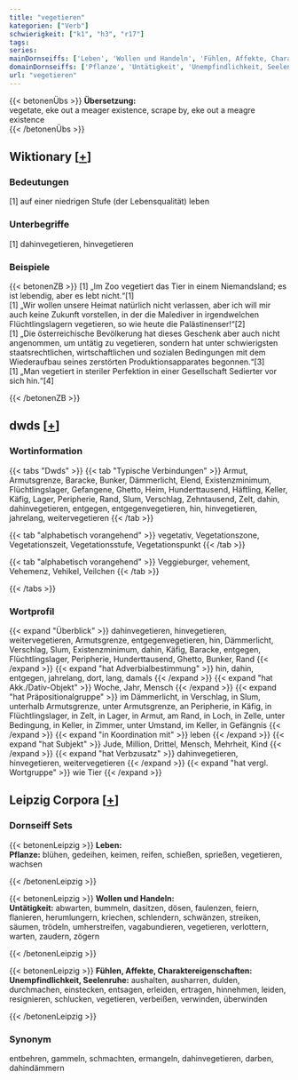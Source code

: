 ```yaml
---
title: "vegetieren"
kategorien: ["Verb"]
schwierigkeit: ["k1", "h3", "r17"]
tags:
series:
mainDornseiffs: ['Leben', 'Wollen und Handeln', 'Fühlen, Affekte, Charaktereigenschaften']
domainDornseiffs: ['Pflanze', 'Untätigkeit', 'Unempfindlichkeit, Seelenruhe']
url: "vegetieren"
---
```


{{< betonenÜbs >}}
**Übersetzung:**  
vegetate, eke out a meager  existence, scrape by, eke out a meagre  existence  
{{< /betonenÜbs >}}

## Wiktionary [[+](https://de.wiktionary.org/wiki/vegetieren)]

### Bedeutungen
[1] auf einer niedrigen Stufe (der Lebensqualität) leben  

### Unterbegriffe
[1] dahinvegetieren, hinvegetieren  

### Beispiele
{{< betonenZB >}}
[1] „Im Zoo vegetiert das Tier in einem Niemandsland; es ist lebendig, aber es lebt nicht.“[1]  
[1] „Wir wollen unsere Heimat natürlich nicht verlassen, aber ich will mir auch keine Zukunft vorstellen, in der die Malediver in irgendwelchen Flüchtlingslagern vegetieren, so wie heute die Palästinenser!“[2]  
[1] „Die österreichische Bevölkerung hat dieses Geschenk aber auch nicht angenommen, um untätig zu vegetieren, sondern hat unter schwierigsten staatsrechtlichen, wirtschaftlichen und sozialen Bedingungen mit dem Wiederaufbau seines zerstörten Produktionsapparates begonnen.“[3]  
[1] „Man vegetiert in steriler Perfektion in einer Gesellschaft Sedierter vor sich hin.“[4]  

{{< /betonenZB >}}


## dwds [[+](https://www.dwds.de/wb/vegetieren)]

### Wortinformation
{{< tabs "Dwds" >}}
{{< tab "Typische Verbindungen" >}}
Armut, Armutsgrenze, Baracke, Bunker, Dämmerlicht, Elend, Existenzminimum, Flüchtlingslager, Gefangene, Ghetto, Heim, Hunderttausend, Häftling, Keller, Käfig, Lager, Peripherie, Rand, Slum, Verschlag, Zehntausend, Zelt, dahin, dahinvegetieren, entgegen, entgegenvegetieren, hin, hinvegetieren, jahrelang, weitervegetieren
{{< /tab >}}

{{< tab "alphabetisch vorangehend" >}}
vegetativ, Vegetationszone, Vegetationszeit, Vegetationsstufe, Vegetationspunkt
{{< /tab >}}

{{< tab "alphabetisch vorangehend" >}}
Veggieburger, vehement, Vehemenz, Vehikel, Veilchen
{{< /tab >}}

{{< /tabs >}}

### Wortprofil
{{< expand "Überblick" >}} dahinvegetieren, hinvegetieren, weitervegetieren, Armutsgrenze, entgegenvegetieren, hin, Dämmerlicht, Verschlag, Slum, Existenzminimum, dahin, Käfig, Baracke, entgegen, Flüchtlingslager, Peripherie, Hunderttausend, Ghetto, Bunker, Rand {{< /expand >}}
{{< expand "hat Adverbialbestimmung" >}} hin, dahin, entgegen, jahrelang, dort, lang, damals {{< /expand >}}
{{< expand "hat Akk./Dativ-Objekt" >}} Woche, Jahr, Mensch {{< /expand >}}
{{< expand "hat Präpositionalgruppe" >}} im Dämmerlicht, in Verschlag, in Slum, unterhalb Armutsgrenze, unter Armutsgrenze, an Peripherie, in Käfig, in Flüchtlingslager, in Zelt, in Lager, in Armut, am Rand, in Loch, in Zelle, unter Bedingung, in Keller, in Zimmer, unter Umstand, im Keller, in Gefängnis {{< /expand >}}
{{< expand "in Koordination mit" >}} leben {{< /expand >}}
{{< expand "hat Subjekt" >}} Jude, Million, Drittel, Mensch, Mehrheit, Kind {{< /expand >}}
{{< expand "hat Verbzusatz" >}} dahinvegetieren, hinvegetieren, weitervegetieren {{< /expand >}}
{{< expand "hat vergl. Wortgruppe" >}} wie Tier {{< /expand >}}

## Leipzig Corpora [[+](https://corpora.uni-leipzig.de/en/res?word=vegetieren&corpusId=deu_newscrawl-public_2018)]

### Dornseiff Sets
{{< betonenLeipzig >}}
**Leben:**  
**Pflanze:** blühen, gedeihen, keimen, reifen, schießen, sprießen, vegetieren, wachsen  

{{< /betonenLeipzig >}}


{{< betonenLeipzig >}}
**Wollen und Handeln:**  
**Untätigkeit:** abwarten, bummeln, dasitzen, dösen, faulenzen, feiern, flanieren, herumlungern, kriechen, schlendern, schwänzen, streiken, säumen, trödeln, umherstreifen, vagabundieren, vegetieren, verlottern, warten, zaudern, zögern  

{{< /betonenLeipzig >}}


{{< betonenLeipzig >}}
**Fühlen, Affekte, Charaktereigenschaften:**  
**Unempfindlichkeit, Seelenruhe:** aushalten, ausharren, dulden, durchmachen, einstecken, entsagen, erleiden, ertragen, hinnehmen, leiden, resignieren, schlucken, vegetieren, verbeißen, verwinden, überwinden  

{{< /betonenLeipzig >}}

### Synonym
entbehren, gammeln, schmachten, ermangeln, dahinvegetieren, darben, dahindämmern

